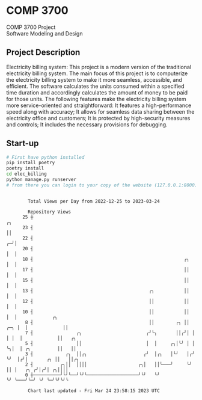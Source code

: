# COMP 3700
COMP 3700 Project  
Software Modeling and Design
## Project Description
Electricity billing system: This project is a modern version of the traditional electricity billing system. The main focus of this project is to computerize the electricity billing system to make it more seamless, accessible, and efficient. The software calculates the units consumed within a specified time duration and accordingly calculates the amount of money to be paid for those units. The following features make the electricity billing system more service-oriented and straightforward: It features a high-performance speed along with accuracy; It allows for seamless data sharing between the electricity office and customers; It is protected by high-security measures and controls; It includes the necessary provisions for debugging.

## Start-up
```bash
# First have python installed
pip install poetry
poetry install
cd elec_billing
python manage.py runserver
# from there you can login to your copy of the website (127.0.0.1:8000), default creds are admin/admin
```

```

        Total Views per Day from 2022-12-25 to 2023-03-24

        Repository Views
      25 ┼                                                                 ╭╮
      23 ┤                                                                 ││
      22 ┤                                                               ╭─╯│
      20 ┤                                                               │  │
      18 ┤                                                        ╭╮     │  │
      17 ┤                                                        ││     │  │
      15 ┤                                                        ││     │  │
      13 ┤                                           ╭╮           ││     │  │
      12 ┤                                           ││           ││     │  │
      10 ┤                                           ││           ││     │  │             ╭╮
       8 ┤                                           ││        ╭╮ ││ ╭─╮ │  │             ││
       7 ┤                ╭╮                        ╭╯╰╮       ││╭╯│ │ │ │  │             ││   ╭╮
       5 ┤                ││                        │  │     ╭╮│╰╯ │ │ ╰╮│  │ ╭╮          ││   ││
       3 ┤            ╭╮  ││╭╮                     ╭╯  │╭╮   │╰╯   │╭╯  ╰╯  │╭╯│       ╭╮ ││   ││╭╮
       2 ┤          ╭╮││  ││││                   ╭╮│   ││╰───╯     ╰╯       ││ │   ╭╮ ╭╯│╭╯│ ╭╮││││
       0 ┼──────────╯╰╯╰──╯╰╯╰───────────────────╯╰╯   ╰╯                   ╰╯ ╰───╯╰─╯ ╰╯ ╰─╯╰╯╰╯╰

        Chart last updated - Fri Mar 24 23:58:15 2023 UTC
        
```
